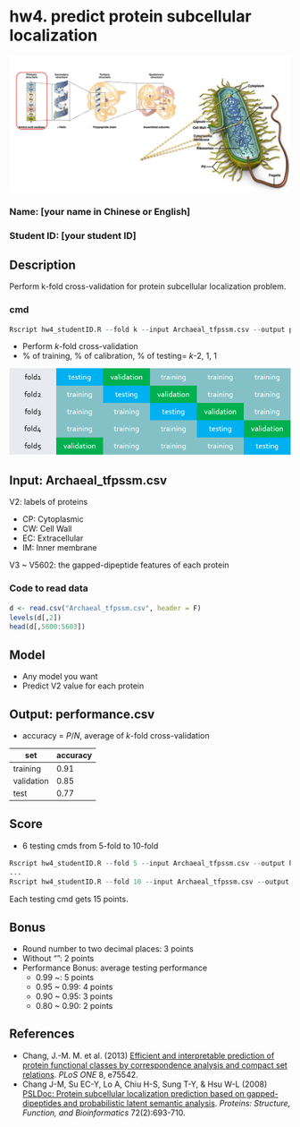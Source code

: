 # hw4. predict protein subcellular localization

![PredictProtein](/images/img1.png)

### Name: [your name in Chinese or English]
### Student ID: [your student ID]

## Description
Perform k-fold cross-validation for protein subcellular localization problem.

### cmd
```R
Rscript hw4_studentID.R --fold k --input Archaeal_tfpssm.csv --output performance.csv
```
* Perform *k*-fold cross-validation
* % of training, % of calibration, % of testing= *k*-2, 1, 1

![cross-validation](/images/img2.png)

## Input: Archaeal_tfpssm.csv

V2: labels of proteins

* CP: Cytoplasmic
* CW: Cell Wall
* EC: Extracellular
* IM: Inner membrane

V3 ~ V5602: the gapped-dipeptide features of each protein

### Code to read data

```R
d <- read.csv("Archaeal_tfpssm.csv", header = F)
levels(d[,2])
head(d[,5600:5603]) 
```

## Model

* Any model you want
* Predict V2 value for each protein

## Output: performance.csv

* accuracy = *P*/*N*, average of *k*-fold cross-validation

set       |accuracy
---|---
training|0.91
validation|0.85
test|0.77

## Score

* 6 testing cmds from 5-fold to 10-fold
```R
Rscript hw4_studentID.R --fold 5 --input Archaeal_tfpssm.csv --output hw4/your_ID/output1.csv
...
Rscript hw4_studentID.R --fold 10 --input Archaeal_tfpssm.csv --output hw4/your_ID/output6.csv
```
Each testing cmd gets 15 points.

## Bonus
* Round number to two decimal places: 3 points
* Without “”: 2 points
* Performance Bonus: average testing performance
  * 0.99 ~: 5 points
  * 0.95 ~ 0.99: 4 points
  * 0.90 ~ 0.95: 3 points
  * 0.80 ~ 0.90: 2 points

## References
* Chang, J.-M. M. et al. (2013) [Efficient and interpretable prediction of protein functional classes by correspondence analysis and compact set relations](https://journals.plos.org/plosone/article?id=10.1371/journal.pone.0075542). *PLoS ONE* 8, e75542.
* Chang J-M, Su EC-Y, Lo A, Chiu H-S, Sung T-Y, & Hsu W-L (2008) [PSLDoc: Protein subcellular localization prediction based on gapped-dipeptides and probabilistic latent semantic analysis](https://onlinelibrary.wiley.com/doi/full/10.1002/prot.21944). *Proteins: Structure, Function, and Bioinformatics* 72(2):693-710.
